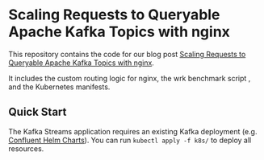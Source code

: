 # Scaling Requests to Queryable Apache Kafka Topics with nginx

This repository contains the code for our blog post [Scaling Requests to
Queryable Apache Kafka Topics with nginx]().

It includes the custom routing logic for nginx, the wrk benchmark script
, and the Kubernetes manifests.

## Quick Start
The Kafka Streams application requires an existing Kafka deployment (e.g.
[Confluent Helm Charts](https://github.com/confluentinc/cp-helm-charts)).
You can run `kubectl apply -f k8s/` to deploy all resources.







